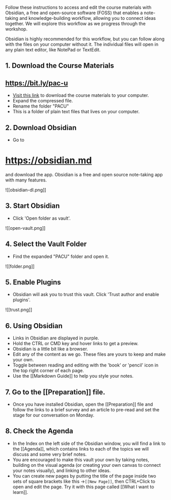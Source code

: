 Follow these instructions to access and edit the course materials with Obsidian, a free and open-source software (FOSS) that enables a note-taking and knowledge-building workflow, allowing you to connect ideas together. We will explore this workflow as we progress through the workshop.

Obsidian is highly recommended for this workflow, but you can follow along with the files on your computer without it. The individual files will open in any plain text editor, like NotePad or TextEdit.

## 1. Download the Course Materials

## https://bit.ly/pac-u


- [Visit this link](https://github.com/cmadland/PAC-U/archive/refs/heads/main.zip) to download the course materials to your computer.
- Expand the compressed file.
- Rename the folder "PACU"
- This is a folder of plain text files that lives on your computer.

## 2. Download Obsidian

- Go to 
# <https://obsidian.md> 
and download the app. Obsidian is a free and open source note-taking app with many features.

![[obsidian-dl.png]]

## 3. Start Obsidian

- Click 'Open folder as vault'.


![[open-vault.png]]

## 4. Select the Vault Folder

- Find the expanded "PACU" folder and open it.

![[folder.png]]

## 5. Enable Plugins

- Obsidian will ask you to trust this vault. Click 'Trust author and enable plugins'.

![[trust.png]]

## 6. Using Obsidian

- Links in Obsidian are displayed in purple.
- Hold the CTRL or CMD key and hover links to get a preview.
- Obsidian is a little bit like a browser.
- Edit any of the content as we go. These files are yours to keep and make your own.
- Toggle between reading and editing with the 'book' or 'pencil' icon in the top right corner of each page.
- Use the [[Markdown Guide]] to help you style your notes.

## 7. Go to the [[Preparation]] file.

- Once you have installed Obsidian, open the [[Preparation]] file and follow the links to a brief survey and an article to pre-read and set the stage for our conversation on Monday.

## 8. Check the Agenda

- In the Index on the left side of the Obsidian window, you will find a link to the [[Agenda]], which contains links to each of the topics we will discuss and some very brief notes.
- You are encouraged to make this vault your own by taking notes, building on the visual agenda (or creating your own canvas to connect your notes visually), and linking to other ideas.
- You can create new pages by putting the title of the page inside two sets of square brackets like this ->`[[New Page]]`, then CTRL+Click to open and edit the page. Try it with this page called [[What I want to learn]].